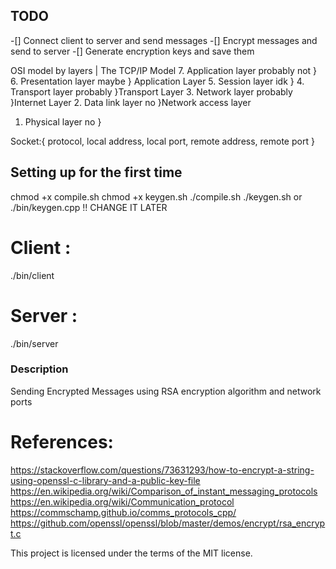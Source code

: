 ## TODO
-[] Connect client to server and send messages
-[] Encrypt messages and send to server
-[] Generate encryption keys and save them

OSI model by layers                     | The TCP/IP Model
7.  Application layer   probably not    }
6.  Presentation layer  maybe           } Application Layer
5.  Session layer       idk             }
4.  Transport layer     probably    }Transport Layer
3.  Network layer       probably    }Internet Layer
2.  Data link layer     no                  }Network access layer
1.  Physical layer      no                  }

Socket:{
    protocol,
    local address,
    local port,
    remote address,
    remote port
    }




## Setting up for the first time
chmod +x compile.sh
chmod +x keygen.sh
./compile.sh
./keygen.sh or ./bin/keygen.cpp !! CHANGE IT LATER 

# Client :
./bin/client
# Server :
./bin/server

### Description
Sending Encrypted Messages using RSA encryption algorithm and network ports 


# References:
https://stackoverflow.com/questions/73631293/how-to-encrypt-a-string-using-openssl-c-library-and-a-public-key-file
https://en.wikipedia.org/wiki/Comparison_of_instant_messaging_protocols
https://en.wikipedia.org/wiki/Communication_protocol
https://commschamp.github.io/comms_protocols_cpp/
https://github.com/openssl/openssl/blob/master/demos/encrypt/rsa_encrypt.c

This project is licensed under the terms of the MIT license.

##

